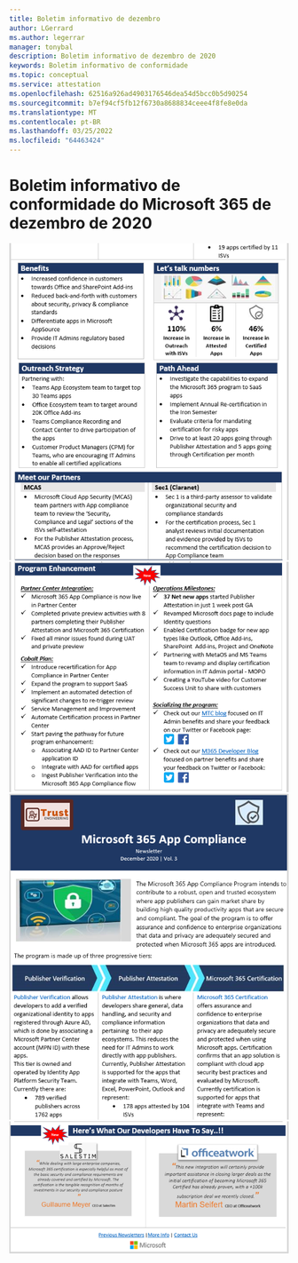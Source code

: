 ```yaml
---
title: Boletim informativo de dezembro
author: LGerrard
ms.author: legerrar
manager: tonybal
description: Boletim informativo de dezembro de 2020
keywords: Boletim informativo de conformidade
ms.topic: conceptual
ms.service: attestation
ms.openlocfilehash: 62516a926ad4903176546dea54d5bcc0b5d90254
ms.sourcegitcommit: b7ef94cf5fb12f6730a8688834ceee4f8fe8e0da
ms.translationtype: MT
ms.contentlocale: pt-BR
ms.lasthandoff: 03/25/2022
ms.locfileid: "64463424"
---
```

# <a name="december-2020-microsoft-365-app-compliance-newsletter"></a>Boletim informativo de conformidade do Microsoft 365 de dezembro de 2020

![Alt textAlt textAlt](../media/Dec02.PNG)
![ textAlt](../media/Dec03.PNG)
![ text](../media/Dec01.PNG)
![](../media/Dec04.PNG)
